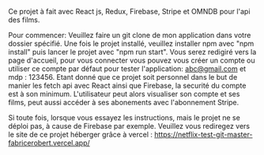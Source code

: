 Ce projet à fait avec React js, Redux, Firebase, Stripe et OMNDB pour l'api des films.

Pour commencer:
Veuillez faire un git clone de mon application dans votre dossier spécifié.
Une fois le projet installé, veuillez installer npm avec "npm install" puis lancer le projet avec "npm run start".
Vous serez redigiré vers la page d'accueil, pour vous connecter vous pouvez vous créer un compte ou utiliser ce compte par défaut pour tester l'application: abc@gmail.com et mdp : 123456. 
Etant donné que ce projet soit personnel dans le but de manier les fetch api avec React ainsi que Firebase, la securité du compte est à son minimum.
L'utilisateur peut alors visualiser son compte et ses films, peut aussi accéder à ses abonements avec l'abonnement Stripe.


Si toute fois, lorsque vous essayez les instructions, mais le projet ne se déploi pas, à cause de Firebase par exemple. Veuillez vous rediregez vers le site de ce projet héberger grâce à vercel : https://netflix-test-git-master-fabricerobert.vercel.app/

